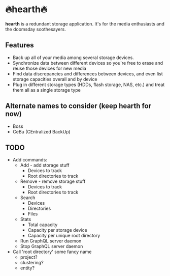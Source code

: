 # 🔥hearth🔥

**hearth** is a redundant storage application. It's for the media enthusiasts and the doomsday soothesayers.

## Features

* Back up all of your media among several storage devices.
* Synchronize data between different devices so you're free to erase and reuse those devices for new media
* Find data discrepancies and differences between devices, and even list storage capacities overall and by device
* Plug in different storage types (HDDs, flash storage, NAS, etc.) and treat them all as a single storage type

## Alternate names to consider (keep hearth for now)

* Boss
* CeBu (CEntralized BackUp)

## TODO

* Add commands:
  * Add - add storage stuff
    * Devices to track
    * Root directories to track
  * Remove - remove storage stuff
    * Devices to track
    * Root directories to track
  * Search
    * Devices
    * Directories
    * Files
  * Stats
    * Total capacity
    * Capacity per storage device
    * Capacity per unique root directory
  * Run GraphQL server daemon
  * Stop GraphQL server daemon
* Call 'root directory' some fancy name
  * project?
  * clustering?
  * entity?